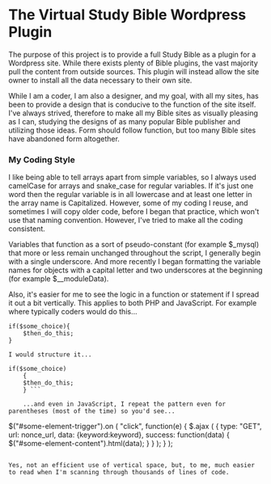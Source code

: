 # The Virtual Study Bible Wordpress Plugin

The purpose of this project is to provide a full Study Bible as a plugin for a Wordpress site. While there exists plenty of Bible plugins, the vast majority pull the content from outside sources. This plugin will instead allow the site owner to install all the data necessary to their own site. 

While I am a coder, I am also a designer, and my goal, with all my sites, has been to provide a design that is conducive to the function of the site itself. I've always strived, therefore to make all my Bible sites as visually pleasing as I can, studying the designs of as many popular Bible publisher and utilizing those ideas. Form should follow function, but too many Bible sites have abandoned form altogether.

### My Coding Style 

I like being able to tell arrays apart from simple variables, so I always used camelCase for arrays and snake_case for regular variables. If it's just one word then the regular variable is in all lowercase and at least one letter in the array name is Capitalized. However, some of my coding I reuse, and sometimes I will copy older code, before I began that practice, which won't use that naming convention. However, I've tried to make all the coding consistent.

Variables that function as a sort of pseudo-constant (for example $_mysql) that more or less remain unchanged throughout the script, I generally begin with a single underscore. And more recently I began formatting the variable names for objects with a capital letter and two underscores at the beginning (for example $__moduleData).

Also, it's easier for me to see the logic in a function or statement if I spread it out a bit vertically. This applies to both PHP and JavaScript. For example where typically coders would do this... 
```
if($some_choice){
	$then_do_this;
}
```

	I would structure it... 
```
if($some_choice)
	{
	$then_do_this;
	} ```

	...and even in JavaScript, I repeat the pattern even for parentheses (most of the time) so you'd see... 
```			
$("#some-element-trigger").on
	(
	"click", function(e)
		{
		$.ajax
			(
				{
				type: "GET",
				url: nonce_url,
				data: {keyword:keyword},
				success: function(data)
					{
					$("#some-element-content").html(data);
					}
				}
			);
		}
	);
```

Yes, not an efficient use of vertical space, but, to me, much easier to read when I'm scanning through thousands of lines of code.